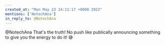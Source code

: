 ```yaml
---
created_at: "Mon May 23 14:11:17 +0000 2022"
mentions: ['NotechAna']
in_reply_to: @NotechAna
---
```


@NotechAna That's the truth! No push like publically announcing something to give you the energy to do it! 😅